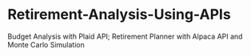 # Retirement-Analysis-Using-APIs
Budget Analysis with Plaid API; Retirement Planner with Alpaca API and Monte Carlo Simulation
